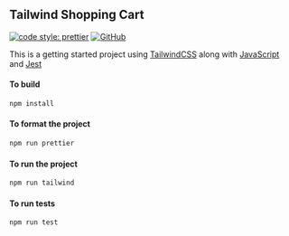 ## Tailwind Shopping Cart

[![code style: prettier](https://img.shields.io/badge/code_style-prettier-ff69b4.svg?style=flat-square)](https://github.com/prettier/prettier)
[![GitHub](https://github.com/josdem/tailwind-shopping-cart/actions/workflows/static.yml/badge.svg)](https://josdem.github.io/tailwind-shopping-cart/)

This is a getting started project using [TailwindCSS](https://tailwindcss.com/) along with [JavaScript](https://developer.mozilla.org/en-US/docs/Web/JavaScript) and [Jest](https://jestjs.io/)

#### To build

```bash
npm install
```

#### To format the project

```bash
npm run prettier
```

#### To run the project

```bash
npm run tailwind
```

#### To run tests

```bash
npm run test
```